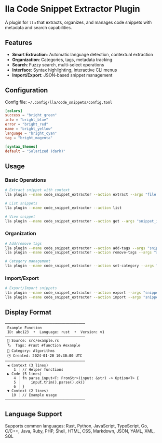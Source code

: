 # lla Code Snippet Extractor Plugin

A plugin for `lla` that extracts, organizes, and manages code snippets with metadata and search capabilities.

## Features

- **Smart Extraction**: Automatic language detection, contextual extraction
- **Organization**: Categories, tags, metadata tracking
- **Search**: Fuzzy search, multi-select operations
- **Interface**: Syntax highlighting, interactive CLI menus
- **Import/Export**: JSON-based snippet management

## Configuration

Config file: `~/.config/lla/code_snippets/config.toml`

```toml
[colors]
success = "bright_green"
info = "bright_blue"
error = "bright_red"
name = "bright_yellow"
language = "bright_cyan"
tag = "bright_magenta"

[syntax_themes]
default = "Solarized (dark)"
```

## Usage

### Basic Operations

```bash
# Extract snippet with context
lla plugin --name code_snippet_extractor --action extract --args "file.rs" "function_name" 10 20 3

# List snippets
lla plugin --name code_snippet_extractor --action list

# View snippet
lla plugin --name code_snippet_extractor --action get --args "snippet_id"
```

### Organization

```bash
# Add/remove tags
lla plugin --name code_snippet_extractor --action add-tags --args "snippet_id" "tag1" "tag2"
lla plugin --name code_snippet_extractor --action remove-tags --args "snippet_id" "tag1"

# Category management
lla plugin --name code_snippet_extractor --action set-category --args "snippet_id" "category_name"
```

### Import/Export

```bash
# Export/Import snippets
lla plugin --name code_snippet_extractor --action export --args "snippets.json"
lla plugin --name code_snippet_extractor --action import --args "snippets.json"
```

## Display Format

```
─────────────────────────────────────
 Example Function
 ID: abc123  •  Language: rust  •  Version: v1
─────────────────────────────────────
 📂 Source: src/example.rs
 🏷️  Tags: #rust #function #example
 📁 Category: Algorithms
 🕒 Created: 2024-01-20 10:30:00 UTC
─────────────────────────────────────
 ◀ Context (3 lines)
    1 │ // Helper functions
 ▶ Code (5 lines)
    4 │ fn parse_input<T: FromStr>(input: &str) -> Option<T> {
    5 │     input.trim().parse().ok()
    6 │ }
 ▼ Context (2 lines)
   10 │ // Example usage
─────────────────────────────────────
```

## Language Support

Supports common languages: Rust, Python, JavaScript, TypeScript, Go, C/C++, Java, Ruby, PHP, Shell, HTML, CSS, Markdown, JSON, YAML, XML, SQL
